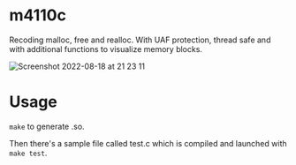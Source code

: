 # m4110c
Recoding malloc, free and realloc. With UAF protection, thread safe and with additional functions to visualize memory blocks.

![Screenshot 2022-08-18 at 21 23 11](https://user-images.githubusercontent.com/59711209/185477627-c0d36b46-8caf-40ef-8a79-d7f370f8f7e9.png)

# Usage
`make` to generate .so.

Then there's a sample file called test.c which is compiled and launched with `make test`.

